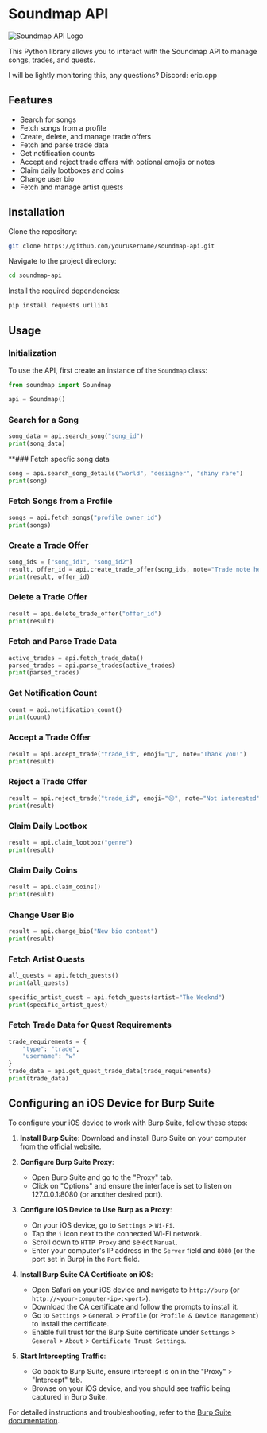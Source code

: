 
# Soundmap API

![Soundmap API Logo](https://e-e.tools/soundmap.png)

This Python library allows you to interact with the Soundmap API to manage songs, trades, and quests.

I will be lightly monitoring this, any questions? Discord: eric.cpp

## Features

- Search for songs
- Fetch songs from a profile
- Create, delete, and manage trade offers
- Fetch and parse trade data
- Get notification counts
- Accept and reject trade offers with optional emojis or notes
- Claim daily lootboxes and coins
- Change user bio
- Fetch and manage artist quests

## Installation

Clone the repository:

```sh
git clone https://github.com/yourusername/soundmap-api.git
```

Navigate to the project directory:

```sh
cd soundmap-api
```

Install the required dependencies:

```sh
pip install requests urllib3
```

## Usage

### Initialization

To use the API, first create an instance of the `Soundmap` class:

```python
from soundmap import Soundmap

api = Soundmap()
```

### Search for a Song

```python
song_data = api.search_song("song_id")
print(song_data)
```

**### Fetch specfic song data

```python
song = api.search_song_details("world", "desiigner", "shiny rare")
print(song)
```

### Fetch Songs from a Profile

```python
songs = api.fetch_songs("profile_owner_id")
print(songs)
```

### Create a Trade Offer

```python
song_ids = ["song_id1", "song_id2"]
result, offer_id = api.create_trade_offer(song_ids, note="Trade note here")
print(result, offer_id)
```

### Delete a Trade Offer

```python
result = api.delete_trade_offer("offer_id")
print(result)
```

### Fetch and Parse Trade Data

```python
active_trades = api.fetch_trade_data()
parsed_trades = api.parse_trades(active_trades)
print(parsed_trades)
```

### Get Notification Count

```python
count = api.notification_count()
print(count)
```

### Accept a Trade Offer

```python
result = api.accept_trade("trade_id", emoji="🤝", note="Thank you!")
print(result)
```

### Reject a Trade Offer

```python
result = api.reject_trade("trade_id", emoji="😐", note="Not interested")
print(result)
```

### Claim Daily Lootbox

```python
result = api.claim_lootbox("genre")
print(result)
```

### Claim Daily Coins

```python
result = api.claim_coins()
print(result)
```

### Change User Bio

```python
result = api.change_bio("New bio content")
print(result)
```

### Fetch Artist Quests

```python
all_quests = api.fetch_quests()
print(all_quests)

specific_artist_quest = api.fetch_quests(artist="The Weeknd")
print(specific_artist_quest)
```

### Fetch Trade Data for Quest Requirements

```python
trade_requirements = {
    "type": "trade",
    "username": "w"
}
trade_data = api.get_quest_trade_data(trade_requirements)
print(trade_data)
```

## Configuring an iOS Device for Burp Suite

To configure your iOS device to work with Burp Suite, follow these steps:

1. **Install Burp Suite**: Download and install Burp Suite on your computer from the [official website](https://portswigger.net/burp).

2. **Configure Burp Suite Proxy**:
   - Open Burp Suite and go to the "Proxy" tab.
   - Click on "Options" and ensure the interface is set to listen on 127.0.0.1:8080 (or another desired port).

3. **Configure iOS Device to Use Burp as a Proxy**:
   - On your iOS device, go to `Settings` > `Wi-Fi`.
   - Tap the `i` icon next to the connected Wi-Fi network.
   - Scroll down to `HTTP Proxy` and select `Manual`.
   - Enter your computer's IP address in the `Server` field and `8080` (or the port set in Burp) in the `Port` field.

4. **Install Burp Suite CA Certificate on iOS**:
   - Open Safari on your iOS device and navigate to `http://burp` (or `http://<your-computer-ip>:<port>`).
   - Download the CA certificate and follow the prompts to install it.
   - Go to `Settings` > `General` > `Profile` (or `Profile & Device Management`) to install the certificate.
   - Enable full trust for the Burp Suite certificate under `Settings` > `General` > `About` > `Certificate Trust Settings`.

5. **Start Intercepting Traffic**:
   - Go back to Burp Suite, ensure intercept is on in the "Proxy" > "Intercept" tab.
   - Browse on your iOS device, and you should see traffic being captured in Burp Suite.

For detailed instructions and troubleshooting, refer to the [Burp Suite documentation](https://portswigger.net/burp/documentation/desktop/mobile/config-ios-device).
